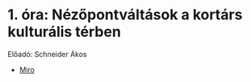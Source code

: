 # 1. óra: Nézőpontváltások a kortárs kulturális térben

Előadó: Schneider Ákos

* [Miro](https://miro.com/app/board/uXjVPsYBEGQ=/?share_link_id=909359459027)
